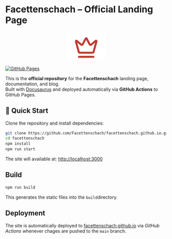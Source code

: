 # Facettenschach – Official Landing Page

<p align="center">
  <img src="static/img/facettenschach-icon.png" alt="Facettenschach Logo" width="120" />
</p>

[![GitHub Pages](https://img.shields.io/badge/GitHub%20Pages-live-brightgreen?logo=github)](https://facettenschach.github.io)

This is the **official repository** for the **Facettenschach** landing page, documentation, and blog.  
Built with [Docusaurus](https://docusaurus.io/) and deployed automatically via **GitHub Actions** to GitHub Pages.


## 🚀 Quick Start

Clone the repository and install dependencies:

```bash
git clone https://github.com/Facettenschach/facettenschach.github.io.git
cd facettenschach
npm install
npm run start
```

The site will available at: [http://localhost:3000](http://localhost:3000)

## Build
```bash
npm run build
```
This generates the static files into the `build`directory.

## Deployment

The site is automatically deployed to [facettenschach.github.io](https://facettenschach.github.io)
via *GitHub Actions* whenever chages are pushed to the `main` branch.
